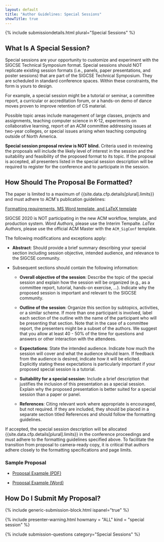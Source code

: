 ```yaml
---
layout: default
title: "Author Guidelines: Special Sessions"
showTitle: true
---
```


{% include submissiondetails.html plural="Special Sessions" %}

## What Is A Special Session?

Special sessions are your opportunity to customize and experiment with the SIGCSE Technical Symposium format. Special sessions should NOT replicate existing session formats (i.e., panels, paper presentations, and poster sessions) that are part of the SIGCSE  Technical Symposium. They are scheduled in standard conference spaces. Within these constraints, the form is yours to design.

For example, a special session might be a tutorial or seminar, a committee report, a curricular or accreditation forum, or a hands-on demo of dance moves proven to improve retention of CS material.

Possible topic areas include management of large classes, projects and assignments, teaching computer science in K-12, experiments on collaborative learning, report of an ACM committee addressing issues at two-year colleges, or special issues arising when teaching computing outside of North America.

**Special session proposal review is NOT blind.** Criteria used in reviewing the proposals will include the likely level of interest in the session and the suitability and feasibility of the proposed format to its topic. If the proposal is accepted, all presenters listed in the special session description will be required to register for the conference and to participate in the session.

## How Should The Proposal Be Formatted?


The paper is limited to a maximum of {{site.data.cfp.details[plural].limits}} and must adhere to ACM's publication guidelines:

<div class="text-center" style="margin-top: 10px; margin-bottom: 10px;">
<a href="{{site.data.publishing.acmpubguidelines}}">Formatting requirements, MS Word template, and LaTeX template</a>
</div>

SIGCSE 2020 is NOT participating in the new ACM workflow, template, and production system.  *Word Authors*, please use the Interim Tempalte. *LaTex Authors*, please use the official ACM Master with the `ACM_SigConf` template.

The following modifications and exceptions apply:

* **Abstract**: Should provide a brief summary describing your special section including session objective, intended audience, and relevance to the SIGCSE community.

* Subsequent sections should contain the following information:

	* **Overall objective of the session**: Describe the topic of the special session and explain how the session will be organized (e.g., as a committee report, tutorial, hands-on exercise, …). Indicate why the proposed session is important and relevant to the SIGCSE community.

	* **Outline of the session**: Organize this section by subtopics, activities, or a similar scheme. If more than one participant is involved, label each section of the outline with the name of the participant who will be presenting that section. Note that in the case of a committee report, the presenters might be a subset of the authors. We suggest that you allow at least 40 - 50% of the time for questions and answers or other interaction with the attendees.

	* **Expectations**: State the intended audience. Indicate how much the session will cover and what the audience should learn. If feedback from the audience is desired, indicate how it will be elicited. Explicitly stating these expectations is particularly important if your proposed special session is a tutorial.

	* **Suitability for a special session**:  Include a brief description that justifies the inclusion of this presentation as a special session. Explain why the proposed presentation is better suited for a special session than a paper or panel.

	* **References**: Citing relevant work where appropriate is encouraged, but not required. If they are included, they should be placed in a separate section titled References and should follow the formatting guidelines.


If accepted, the special session description will be allocated
{{site.data.cfp.details[plural].limits}} in the conference proceedings
and must adhere to the formatting guidelines specified above. To
facilitate the transition from proposal to camera-ready copy, it is
critical that authors adhere closely to the formatting specifications
and page limits.

### Sample Proposal

-  [Proposal Example (PDF)](../docs/sigcse-sample-special-session.pdf)

-  [Proposal Example (Word)](../docs/sigcse-sample-special-session.docx)

## How Do I Submit My Proposal?

{% include generic-submission-block.html ispanel="true" %}

{% include presenter-warning.html howmany = "ALL" kind = "special session" %}

{% include submission-questions category="Special Sessions" %}
